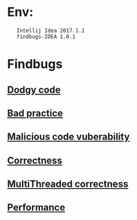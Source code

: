 # Env:
       Intellij Idea 2017.1.1 
       findbugs-IDEA 1.0.1
	   
# Findbugs
## [Dodgy code](./dodgy-code)
## [Bad practice](./bad-practice)
## [Malicious code vuberability](./malicious-code-vulnerability)
## [Correctness](./correctness)
## [MultiThreaded correctness](./multithreaded-correctness)
## [Performance](./performance)